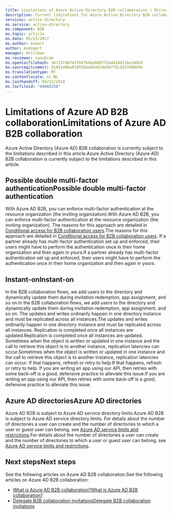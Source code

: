 ```yaml
---
title: Limitations of Azure Active Directory B2B collaboration | Microsoft Docs
description: Current limitations for Azure Active Directory B2B collaboration
services: active-directory
ms.service: active-directory
ms.component: B2B
ms.topic: article
ms.date: 05/23/2017
ms.author: mimart
author: msmimart
manager: mtillman
ms.reviewer: sasubram
ms.openlocfilehash: 34713f4bf43f047bdee8d87f2e4410d13ba3492d
ms.sourcegitcommit: d1451406a010fd3aa854dc8e5b77dc5537d8050e
ms.translationtype: MT
ms.contentlocale: nl-NL
ms.lasthandoff: 09/13/2018
ms.locfileid: "44866250"
---
```

# <a name="limitations-of-azure-ad-b2b-collaboration"></a><span data-ttu-id="b4dd5-103">Limitations of Azure AD B2B collaboration</span><span class="sxs-lookup"><span data-stu-id="b4dd5-103">Limitations of Azure AD B2B collaboration</span></span>
<span data-ttu-id="b4dd5-104">Azure Active Directory (Azure AD) B2B collaboration is currently subject to the limitations described in this article.</span><span class="sxs-lookup"><span data-stu-id="b4dd5-104">Azure Active Directory (Azure AD) B2B collaboration is currently subject to the limitations described in this article.</span></span>

## <a name="possible-double-multi-factor-authentication"></a><span data-ttu-id="b4dd5-105">Possible double multi-factor authentication</span><span class="sxs-lookup"><span data-stu-id="b4dd5-105">Possible double multi-factor authentication</span></span>
<span data-ttu-id="b4dd5-106">With Azure AD B2B, you can enforce multi-factor authentication at the resource organization (the inviting organization).</span><span class="sxs-lookup"><span data-stu-id="b4dd5-106">With Azure AD B2B, you can enforce multi-factor authentication at the resource organization (the inviting organization).</span></span> <span data-ttu-id="b4dd5-107">The reasons for this approach are detailed in [Conditional access for B2B collaboration users](conditional-access.md).</span><span class="sxs-lookup"><span data-stu-id="b4dd5-107">The reasons for this approach are detailed in [Conditional access for B2B collaboration users](conditional-access.md).</span></span> <span data-ttu-id="b4dd5-108">If a partner already has multi-factor authentication set up and enforced, their users might have to perform the authentication once in their home organization and then again in yours.</span><span class="sxs-lookup"><span data-stu-id="b4dd5-108">If a partner already has multi-factor authentication set up and enforced, their users might have to perform the authentication once in their home organization and then again in yours.</span></span>

## <a name="instant-on"></a><span data-ttu-id="b4dd5-109">Instant-on</span><span class="sxs-lookup"><span data-stu-id="b4dd5-109">Instant-on</span></span>
<span data-ttu-id="b4dd5-110">In the B2B collaboration flows, we add users to the directory and dynamically update them during invitation redemption, app assignment, and so on.</span><span class="sxs-lookup"><span data-stu-id="b4dd5-110">In the B2B collaboration flows, we add users to the directory and dynamically update them during invitation redemption, app assignment, and so on.</span></span> <span data-ttu-id="b4dd5-111">The updates and writes ordinarily happen in one directory instance and must be replicated across all instances.</span><span class="sxs-lookup"><span data-stu-id="b4dd5-111">The updates and writes ordinarily happen in one directory instance and must be replicated across all instances.</span></span> <span data-ttu-id="b4dd5-112">Replication is completed once all instances are updated.</span><span class="sxs-lookup"><span data-stu-id="b4dd5-112">Replication is completed once all instances are updated.</span></span> <span data-ttu-id="b4dd5-113">Sometimes when the object is written or updated in one instance and the call to retrieve this object is to another instance, replication latencies can occur.</span><span class="sxs-lookup"><span data-stu-id="b4dd5-113">Sometimes when the object is written or updated in one instance and the call to retrieve this object is to another instance, replication latencies can occur.</span></span> <span data-ttu-id="b4dd5-114">If that happens, refresh or retry to help.</span><span class="sxs-lookup"><span data-stu-id="b4dd5-114">If that happens, refresh or retry to help.</span></span> <span data-ttu-id="b4dd5-115">If you are writing an app using our API, then retries with some back-off is a good, defensive practice to alleviate this issue.</span><span class="sxs-lookup"><span data-stu-id="b4dd5-115">If you are writing an app using our API, then retries with some back-off is a good, defensive practice to alleviate this issue.</span></span>

## <a name="azure-ad-directories"></a><span data-ttu-id="b4dd5-116">Azure AD directories</span><span class="sxs-lookup"><span data-stu-id="b4dd5-116">Azure AD directories</span></span>
<span data-ttu-id="b4dd5-117">Azure AD B2B is subject to Azure AD service directory limits.</span><span class="sxs-lookup"><span data-stu-id="b4dd5-117">Azure AD B2B is subject to Azure AD service directory limits.</span></span> <span data-ttu-id="b4dd5-118">For details about the number of directories a user can create and the number of directories to which a user or guest user can belong, see [Azure AD service limits and restrictions](https://docs.microsoft.com/azure/active-directory/users-groups-roles/directory-service-limits-restrictions).</span><span class="sxs-lookup"><span data-stu-id="b4dd5-118">For details about the number of directories a user can create and the number of directories to which a user or guest user can belong, see [Azure AD service limits and restrictions](https://docs.microsoft.com/azure/active-directory/users-groups-roles/directory-service-limits-restrictions).</span></span>

## <a name="next-steps"></a><span data-ttu-id="b4dd5-119">Next steps</span><span class="sxs-lookup"><span data-stu-id="b4dd5-119">Next steps</span></span>

<span data-ttu-id="b4dd5-120">See the following articles on Azure AD B2B collaboration:</span><span class="sxs-lookup"><span data-stu-id="b4dd5-120">See the following articles on Azure AD B2B collaboration:</span></span>

- [<span data-ttu-id="b4dd5-121">What is Azure AD B2B collaboration?</span><span class="sxs-lookup"><span data-stu-id="b4dd5-121">What is Azure AD B2B collaboration?</span></span>](what-is-b2b.md)
- [<span data-ttu-id="b4dd5-122">Delegate B2B collaboration invitations</span><span class="sxs-lookup"><span data-stu-id="b4dd5-122">Delegate B2B collaboration invitations</span></span>](delegate-invitations.md)

